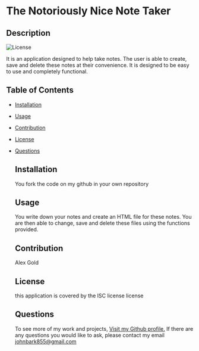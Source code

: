 # The Notoriously Nice Note Taker




## Description
![License](https://img.shields.io/badge/License-ISC-green.svg)


It is an application designed to help take notes. The user is able to create, save and delete these notes at their convenience. It is designed to be easy to use and completely functional.

## Table of Contents


- [Installation](#Installation)
- [Usage](#Usage)
- [Contribution](#Contribution)
- [License](#License)
- [Questions](#Questions)


    ## Installation
    You fork the code on my github in your own repository

    ## Usage
    You write down your notes and create an HTML file for these notes. You are then able to change, save and delete these files using the functions provided.

    ## Contribution
    Alex Gold


    ## License
    this application is covered by the ISC license license

    ## Questions
    To see more of my work and projects, [Visit my Github profile.](https://github.com/johnbark855)
    If there are any questions you would like to ask, please contact my email johnbark855@gmail.com

    